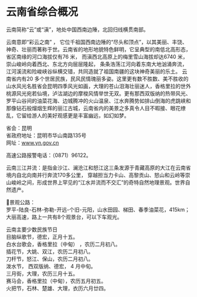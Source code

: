 # 云南省综合概况  
云南简称“云”或“滇”，地处中国西南边陲，北回归线横贯南部。   

云南意即“彩云之南” ， 它位千祖国西南边陲的“尽头和顶点”，以其美丽、丰饶、神奇、壮丽而著称于世。云南省的地形地貌特色鲜明，它呈典型的南低北高形态，省区南缘的河口海拔仅有76 米， 而滇西北高原上的梅里雪山海拔却达6740 米，崇山峻岭向着西北、东北方向层层隆起， 条条浩荡江河向着东南大地汹涌奔流，江河溪流和险峻峡谷纵横交错，共同造就了祖国南疆的这块神奇美丽的乐土。
云南省内有20 多个世居民族，民风民情瑰丽多姿。这里更有数不胜数、美不胜收的山水风光名胜省会昆明四季风光如画，大理的苍山泪海壮丽迷人，香格里拉的世外桃源风光宛若仙境，泸沽湖边的摩梭风情举世无双。更有那西双版纳的热带风光、罗平山谷间的油菜花海、边城腾冲的火山温泉、江水奔腾势如排山倒海的虎跳峡和那像钻石般熘烟生辉的丽江古城，云南省内的美景之多真令人目不暇接、眼花缭乱，它留给游人的美好观感更是丰富幽远，如幻如梦。

省会：昆明  
省政府地址：昆明市华山南路135号  
网址：www.yn.gov.cn  
  
高速公路报警电话：（0871）96122。   

云南三江并流：是指金沙江、澜沧江和怒江这三条发源于青藏高原的大江在云南省境内自北向南并行奔流170多公里， 穿越担当力卡山、高黎贡山、怒山和云岭等崇山峻岭之间，形成世界上罕见的“江水并流而不交汇”的奇特自然地理景观。世界自然遗产。   

🎢景观公路：  
罗平-陆良-石林-弥勒-开远-个旧-元阳，山水田园、梯田、春季油菜花，415km；  
大丽高速，路上一共有8个观景台，可以下车观光。   

云南主要少数民族节日  
目脑纵歌节，德宏，正月十五。   
白水台歌会，香格里拉（中甸） ，农历二月初八。   
插花节，大姚、双江，农历二月初八。   
刀杆节，怒江、保山，农历二月初八。   
泼水节， 西双版纳、德宏， 4 月中旬。   
三月街，大理，农历三月十五。   
赛马会，香格里拉（中甸），农历五月初五。   
火把节，石林、楚雄、大理，衣历六月廿四。   